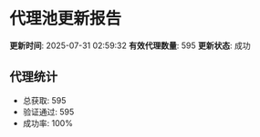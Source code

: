 # 代理池更新报告

**更新时间**: 2025-07-31 02:59:32
**有效代理数量**: 595
**更新状态**:  成功

## 代理统计
- 总获取: 595
- 验证通过: 595
- 成功率: 100%
